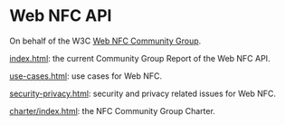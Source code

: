 Web NFC API
===========

On behalf of the W3C [Web NFC Community Group](https://www.w3.org/community/web-nfc/).

[index.html](http://w3c.github.io/web-nfc/index.html): the current Community Group Report of the Web NFC API.

[use-cases.html](http://w3c.github.io/web-nfc/use-cases.html): use cases for Web NFC.

[security-privacy.html](http://w3c.github.io/web-nfc/security-privacy.html): security and privacy related issues for Web NFC.

[charter/index.html](http://w3c.github.io/web-nfc/charter/index.html): the NFC Community Group Charter.
